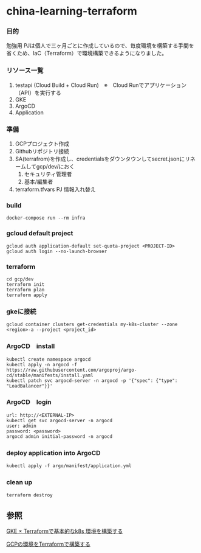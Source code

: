 # china-learning-terraform

### 目的
勉強用 PJは個人で三ヶ月ごとに作成しているので、毎度環境を構築する手間を省くため、IaC（Terraform）で環境構築できるようになりました。

### リソース一覧
1. testapi (Cloud Build + Cloud Run)　※　Cloud Runでアプリケーション（API）を実行する
2. GKE
3. ArgoCD
4. Application
   
### 準備
1. GCPプロジェクト作成
2. Githubリポジトリ接続
3. SA(terrafrom)を作成し、credentialsをダウンタウンしてsecret.jsonにリネームしてgcp/dev/におく
   1. セキュリティ管理者
   2. 基本/編集者
4. terraform.tfvars PJ 情報入れ替え
  
### build
``` shell
docker-compose run --rm infra
```

### gcloud default project
``` shell
gcloud auth application-default set-quota-project <PROJECT-ID>
gcloud auth login --no-launch-browser

```

### terraform
``` shell
cd gcp/dev
terraform init
terraform plan
terraform apply
```

### gkeに接続
``` shell
gcloud container clusters get-credentials my-k8s-cluster --zone <region>-a --project <project_id>
```

### ArgoCD　install
``` shell
kubectl create namespace argocd
kubectl apply -n argocd -f https://raw.githubusercontent.com/argoproj/argo-cd/stable/manifests/install.yaml
kubectl patch svc argocd-server -n argocd -p '{"spec": {"type": "LoadBalancer"}}'
```

### ArgoCD　login
``` shell
url: http://<EXTERNAL-IP>
kubectl get svc argocd-server -n argocd
user: admin
password: <password>
argocd admin initial-password -n argocd

```

### deploy application into ArgoCD　
``` shell
kubectl apply -f argo/manifest/application.yml 
```

### clean up 　
``` shell
terraform destroy 
```

## 参照
[GKE × Terraformで基本的なk8s 環境を構築する][def]

[def]: https://laboratory.kiyono-co.jp/1032/gcp/

[GCPの環境をTerraformで構築する][def2]

[def2]: https://zenn.dev/slowhand/articles/9d8559de23dcd4